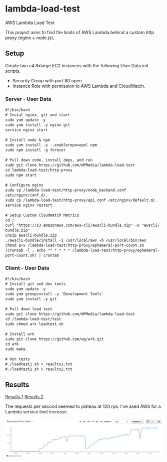 # lambda-load-test
AWS Lambda Load Test

This project aims to find the limits of AWS Lambda behind a custom http proxy (nginx + node.js).

## Setup
Create two c4.8xlarge EC2 instances with the following User Data init scripts.
* Security Group with port 80 open.
* Instance Role with permission to AWS Lambda and CloudWatch.

### Server - User Data
```
#!/bin/bash
# Instal nginx, git and start
sudo yum update -y
sudo yum install -y nginx git
service nginx start

# Install node & npm
sudo yum install -y --enablerepo=epel npm
sudo npm install -g forever

# Pull down code, install deps, and run
sudo git clone https://github.com/WPMedia/lambda-load-test
cd lambda-load-test/http-proxy
sudo npm start

# Configure nginx
sudo cp /lambda-load-test/http-proxy/node_backend.conf /etc/nginx/conf.d/.
sudo cp /lambda-load-test/http-proxy/api.conf /etc/nginx/default.d/.
service nginx restart

# Setup Custom CloudWatch Metrics
cd /
curl "https://s3.amazonaws.com/aws-cli/awscli-bundle.zip" -o "awscli-bundle.zip"
unzip awscli-bundle.zip
./awscli-bundle/install -i /usr/local/aws -b /usr/local/bin/aws
chmod a+x /lambda-load-test/http-proxy/ephemeral-port-count.sh
(crontab -l ; echo "* * * * * /lambda-load-test/http-proxy/ephemeral-port-count.sh) | crontab
```

### Client - User Data
```
#!/bin/bash
# Install git and dev tools
sudo yum update -y
sudo yum groupinstall -y 'Development Tools'
sudo yum install -y git

# Pull down load test
sudo git clone https://github.com/WPMedia/lambda-load-test
cd /lambda-load-test/test
sudo chmod a+x loadtest.sh

# Install wrk
sudo git clone https://github.com/wg/wrk.git
cd wrk
sudo make

# Run tests
#./loadtest1.sh > results1.txt
#./loadtest2.sh > results2.txt
```

## Results
[Results 1](test/results1.txt)
[Results 2](test/results2.txt)

The requests per second seemed to plateau at 120 rps.  I've ased AWS for a Lambda service limit increase.

![test/ephemeral.png](test/ephemeral.png)